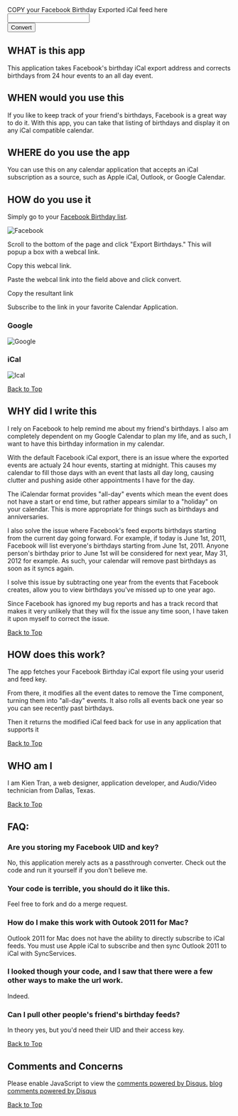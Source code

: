 
<div id='urlform'>
<div id='main_instructions'>
COPY your Facebook Birthday Exported iCal feed here
</div>
<form action='/form' method='post'>
<input type='text' id='url' name='url' /><br />
<input type='submit' value='Convert'>	
</form>
</div>

## WHAT is this app
This application takes Facebook's birthday iCal export address and corrects birthdays from 24 hour events to an all day event.

## WHEN would you use this
If you like to keep track of your friend's birthdays, Facebook is a great way to do it. With this app, you can take that listing of birthdays and display it on any iCal compatible calendar.

## WHERE do you use the app
You can use this on any calendar application that accepts an iCal subscription as a source, such as Apple iCal, Outlook, or Google Calendar.

## HOW do you use it

<!--SCREEN CAST -->
	
Simply go to your <a href='http://www.facebook.com/?sk=bd' target='_new'>Facebook Birthday list</a>.
	
![Facebook](/img/facebook.png)

Scroll to the bottom of the page and click "Export Birthdays."  This will popup a box with a webcal link.

Copy this webcal link.

Paste the webcal link into the field above and click convert.

Copy the resultant link

Subscribe to the link in your favorite Calendar Application.

<!--SCREENSHOT GOOGLE-->
### Google
![Google](/img/google.png)

<!--SCREENSHOT  iCAL-->
### iCal
![Ical](/img/ical.png)
<!--SCREENSHOT OUTLOOK-->

<a href='#' class='top'>Back to Top</a>

## WHY did I write this
I rely on Facebook to help remind me about my friend's birthdays. I also am completely dependent on my Google Calendar to plan my life, and as such, I want to have this birthday information in my calendar.

With the default Facebook iCal export, there is an issue where the exported events are actualy 24 hour events, starting at midnight. This causes my calendar to fill those days with an event that lasts all day long, causing clutter and pushing aside other appointments I have for the day.

The iCalendar format provides "all-day" events which mean the event does not have a start or end time, but rather appears similar to a "holiday" on your calendar.  This is more appropriate for things such as birthdays and anniversaries.

I also solve the issue where Facebook's feed exports birthdays starting from the current day going forward.  For example, if today is June 1st, 2011, Facebook will list everyone's birthdays starting from June 1st, 2011. Anyone person's birthday prior to June 1st will be considered for next year, May 31, 2012 for example. As such,  your calendar will remove past birthdays as soon as it syncs again.

I solve this issue by subtracting one year from the events that Facebook creates, allow you to view birthdays you've missed up to one year ago.

Since Facebook has ignored my bug reports and has a track record that makes it very unlikely that they will fix the issue any time soon, I have taken it upon myself to correct the issue.

<a href='#' class='top'>Back to Top</a>

## HOW does this work?
The app fetches your Facebook Birthday iCal export file using your userid and feed key.  

From there, it modifies all the event dates to remove the Time component, turning them into "all-day" events. It also rolls all events back one year so you can see recently past birthdays.

Then it returns the modified iCal feed back for use in any application that supports it

<a href='#' class='top'>Back to Top</a>

## WHO am I
I am Kien Tran, a web designer, application developer, and Audio/Video technician from Dallas, Texas.

<a href='#' class='top'>Back to Top</a>

## FAQ:
### Are you storing my Facebook UID and key?
No, this application merely acts as a passthrough converter.  Check out the code and run it yourself if you don't believe me.

### Your code is terrible, you should do it like this.
Feel free to fork and do a merge request.

### How do I make this work with Outook 2011 for Mac?
Outlook 2011 for Mac does not have the ability to directly subscribe to iCal feeds. You must use Apple iCal to subscribe and then sync Outlook 2011 to iCal with SyncServices.

### I looked though your code, and I saw that there were a few other ways to make the url work.
Indeed.

### Can I pull other people's friend's birthday feeds?
In theory yes, but you'd need their UID and their access key.

<a href='#' class='top'>Back to Top</a>

## Comments and Concerns
<div id="disqus_thread"></div>
<script type="text/javascript">
/* * * CONFIGURATION VARIABLES: EDIT BEFORE PASTING INTO YOUR WEBPAGE * * */
var disqus_shortname = 'fibreapp'; // required: replace example with your forum shortname
/* * * DON'T EDIT BELOW THIS LINE * * */
(function() {
var dsq = document.createElement('script'); dsq.type = 'text/javascript'; dsq.async = true;
dsq.src = 'http://' + disqus_shortname + '.disqus.com/embed.js';
(document.getElementsByTagName('head')[0] || document.getElementsByTagName('body')[0]).appendChild(dsq);
})();
</script>
<noscript>Please enable JavaScript to view the <a href="http://disqus.com/?ref_noscript">comments powered by Disqus.</a></noscript>
<a href="http://disqus.com" class="dsq-brlink">blog comments powered by <span class="logo-disqus">Disqus</span></a>

<a href='#' class='top'>Back to Top</a>

<script>
var _gaq=[['_setAccount','UA-23678097-1'],['_trackPageview']]; // Change UA-XXXXX-X to be your site's ID
(function(d,t){var g=d.createElement(t),s=d.getElementsByTagName(t)[0];g.async=1;
g.src=('https:'==location.protocol?'//ssl':'//www')+'.google-analytics.com/ga.js';
s.parentNode.insertBefore(g,s)}(document,'script'));
</script>